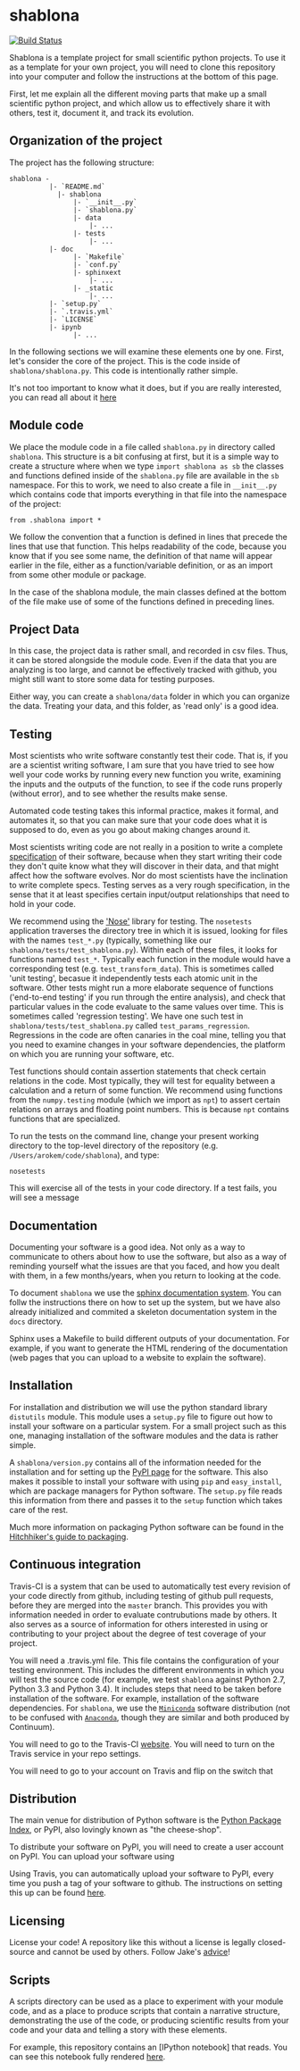 # shablona
[![Build Status](https://travis-ci.org/uwescience/shablona.svg?branch=master)](https://travis-ci.org/uwescience/shablona)

Shablona is a template project for small scientific python projects. To use it as a template for your own project, you will need to clone this repository into your computer and follow the instructions at the bottom of this page.

First, let me explain all the different moving parts that make up a small scientific python project, and which allow us to effectively share it with others, test it, document it, and track its evolution.

## Organization of the  project

The project has the following structure: 

	shablona -
			  |- `README.md`
				|- shablona
					|- `__init__.py`
					|- `shablona.py`
					|- data
						|- ...
					|- tests
						|- ...
			  |- doc
					|- `Makefile`
					|- `conf.py`
					|- sphinxext
						|- ...
					|- _static
						|- ...
			  |- `setup.py`
			  |- `.travis.yml`
			  |- `LICENSE`
			  |- ipynb
		  			|- ...


In the following sections we will examine these elements one by one. First, let's consider the core of the project. This is the code inside of `shablona/shablona.py`. This code is intentionally rather simple.

It's not too important to know what it does, but if you are really interested, you can read all about it [here](http//arokem.github.io/2014-08-12-learn-optimization.html)


## Module code

We place the module code in a file called `shablona.py` in directory called `shablona`. This structure is a bit confusing at first, but it is a simple way to create a structure where when we type `import shablona as sb` the classes and functions defined inside of the `shablona.py` file are available in the `sb` namespace. For this to work, we need to also create a file in `__init__.py` which contains code that imports everything in that file into the namespace of the project: 

    from .shablona import *

We follow the convention that a function is defined in lines that precede the lines that use that function. This helps readability of the code, because you know that if you see some name, the definition of that name will appear earlier in the file, either as a function/variable definition, or as an import from some other module or package.

In the case of the shablona module, the main classes defined at the bottom of the file make use of some of the functions defined in preceding lines.

## Project Data
In this case, the project data is rather small, and recorded in csv files. Thus, it can be stored alongside the module code. Even if the data that you are analyzing is too large, and cannot be effectively tracked with github, you might still want to store some data for testing purposes. 

Either way, you can create a `shablona/data` folder in which you can organize the data. Treating your data, and this folder, as 'read only' is a good idea. 

## Testing 

Most scientists who write software constantly test their code. That is, if you are a scientist writing software, I am sure that you have tried to see how well your code works by running every new function you write, examining the inputs and the outputs of the function, to see if the code runs properly (without error), and to see whether the results make sense. 

Automated code testing takes this informal practice, makes it formal, and automates it, so that you can make sure that your code does what it is supposed to do, even as you go about making changes around it. 

Most scientists writing code are not really in a position to write a complete [specification](http://www.wired.com/2013/01/code-bugs-programming-why-we-need-specs/) of their software, because when they start writing their code they don't quite know what they will discover in their data, and that might affect how the software evolves. Nor do most scientists have the inclination to write complete specs. Testing serves as a very rough specification, in the sense that it at least specifies certain input/output relationships that need to hold in your code. 

We recommend using the ['Nose'](http://nose.readthedocs.org/) library for testing. The `nosetests` application traverses the directory tree in which it is issued, looking for files with the names `test_*.py` (typically, something like our `shablona/tests/test_shablona.py`). Within each of these files, it looks for functions named `test_*`. Typically each function in the module would have a corresponding test (e.g. `test_transform_data`). This is sometimes called 'unit testing', becasue it independently tests each atomic unit in the software. Other tests might run a more elaborate sequence of functions ('end-to-end testing' if you run through the entire analysis), and check that particular values in the code evaluate to the same values over time. This is sometimes called 'regression testing'. We have one such test in `shablona/tests/test_shablona.py` called `test_params_regression`. Regressions in the code are often canaries in the coal mine, telling you that you need to examine changes in your software dependencies, the platform on which you are running your software, etc.

Test functions should contain assertion statements that check certain relations in the code. Most typically, they will test for equality between a calculation and a return of some function. We recommend using functions from the `numpy.testing` module (which we import as `npt`) to assert certain relations on arrays and floating point numbers. This is because `npt` contains functions that are specialized.

To run the tests on the command line, change your present working directory to the top-level directory of the repository (e.g. `/Users/arokem/code/shablona`), and type:

    nosetests

This will exercise all of the tests in your code directory. If a test fails, you will see a message 


## Documentation 

Documenting your software is a good idea. Not only as a way to communicate to others about how to use the software, but also as a way of reminding yourself what the issues are that you faced, and how you dealt with them, in a few months/years, when you return to looking at the code. 

To document `shablona` we use the [sphinx documentation system](http://sphinx-doc.org/). You can follw the instructions there on how to set up the system, but we have also already initialized and commited a skeleton documentation system in the `docs` directory.

Sphinx uses a Makefile to build different outputs of your documentation. For example, if you want to generate the HTML rendering of the documentation (web pages that you can upload to a website to explain the software).


## Installation

For installation and distribution we will use the python standard library `distutils` module. This module uses a `setup.py` file to figure out how to install your software on a particular system. For a small project such as this one, managing installation of the software modules and the data is rather simple. 

A `shablona/version.py` contains all of the information needed for the installation and for setting up the [PyPI page](https://pypi.python.org/pypi/shablona) for the software. This also makes it possible to install your software with using `pip` and `easy_install`, which are package managers for Python software. The `setup.py` file reads this information from there and passes it to the `setup` function which takes care of the rest. 

Much more information on packaging Python software can be found in the [Hitchhiker's guide to packaging](https://the-hitchhikers-guide-to-packaging.readthedocs.org).


## Continuous integration

Travis-CI is a system that can be used to automatically test every revision of your code directly from github, including testing of github pull requests, before they are merged into the `master` branch. This provides you with information needed in order to evaluate contrubutions made by others. It also serves as a source of information for others interested in using or contributing to your project about the degree of test coverage of your project. 

You will need a .travis.yml file. This file contains the configuration of your testing environment. This includes the different environments in which you will test the source code (for example, we test `shablona` against Python 2.7, Python 3.3 and Python 3.4). It includes steps that need to be taken before installation of the software. For example, installation of the software dependencies. For `shablona`, we use the [`Miniconda`](http://conda.pydata.org/miniconda.html) software distribution (not to be confused with [`Anaconda`](https://store.continuum.io/cshop/anaconda/), though they are similar and both produced by Continuum).

You will need to go to the Travis-CI [website](https://travis-ci.org/). You will need to turn on the Travis service in your repo settings.

You will need to go to your account on Travis and flip on the switch that 


## Distribution

The main venue for distribution of Python software is the [Python Package Index](https://pypi.python.org/), or PyPI, also lovingly known as "the cheese-shop".  

To distribute your software on PyPI, you will need to create a user account on PyPI. You can upload your software using 


Using Travis, you can automatically upload your software to PyPI, every time you push a tag of your software to github. The instructions on setting this up can be found [here](http://docs.travis-ci.com/user/deployment/pypi/).

## Licensing

License your code! A repository like this without a license is legally closed-source and cannot be used by others. Follow Jake's [advice](http://www.astrobetter.com/blog/2014/03/10/the-whys-and-hows-of-licensing-scientific-code/)!

## Scripts 
A scripts directory can be used as a place to experiment with your module code, and as a place to produce scripts that contain a narrative structure, demonstrating the use of the code, or producing scientific results from your code and your data and telling a story with these elements.

For example, this repository contains an [IPython notebook] that reads. You can see this notebook fully rendered [here](https://github.com/uwescience/shablona/blob/master/scripts/Figure1.ipynb).